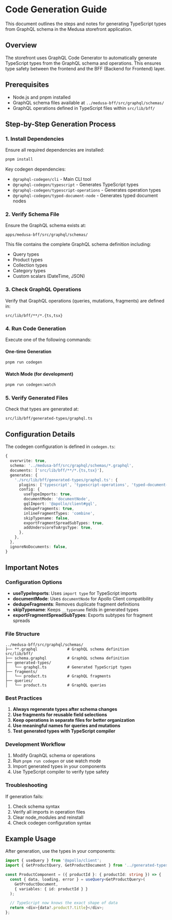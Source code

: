 # Code Generation Guide

This document outlines the steps and notes for generating TypeScript types from GraphQL schema in the Medusa storefront application.

## Overview

The storefront uses GraphQL Code Generator to automatically generate TypeScript types from the GraphQL schema and operations. This ensures type safety between the frontend and the BFF (Backend for Frontend) layer.

## Prerequisites

- Node.js and pnpm installed
- GraphQL schema files available at `../medusa-bff/src/graphql/schemas/`
- GraphQL operations defined in TypeScript files within `src/lib/bff/`

## Step-by-Step Generation Process

### 1. Install Dependencies

Ensure all required dependencies are installed:

```bash
pnpm install
```

Key codegen dependencies:

- `@graphql-codegen/cli` - Main CLI tool
- `@graphql-codegen/typescript` - Generates TypeScript types
- `@graphql-codegen/typescript-operations` - Generates operation types
- `@graphql-codegen/typed-document-node` - Generates typed document nodes

### 2. Verify Schema File

Ensure the GraphQL schema exists at:

```
apps/medusa-bff/src/graphql/schemas/
```

This file contains the complete GraphQL schema definition including:

- Query types
- Product types
- Collection types
- Category types
- Custom scalars (DateTime, JSON)

### 3. Check GraphQL Operations

Verify that GraphQL operations (queries, mutations, fragments) are defined in:

```
src/lib/bff/**/*.{ts,tsx}
```

### 4. Run Code Generation

Execute one of the following commands:

#### One-time Generation

```bash
pnpm run codegen
```

#### Watch Mode (for development)

```bash
pnpm run codegen:watch
```

### 5. Verify Generated Files

Check that types are generated at:

```
src/lib/bff/generated-types/graphql.ts
```

## Configuration Details

The codegen configuration is defined in `codegen.ts`:

```typescript
{
  overwrite: true,
  schema: '../medusa-bff/src/graphql/schemas/*.graphql',
  documents: ['src/lib/bff/**/*.{ts,tsx}'],
  generates: {
    './src/lib/bff/generated-types/graphql.ts': {
      plugins: ['typescript', 'typescript-operations', 'typed-document-node'],
      config: {
        useTypeImports: true,
        documentMode: 'documentNode',
        gqlImport: '@apollo/client#gql',
        dedupeFragments: true,
        inlineFragmentTypes: 'combine',
        skipTypename: false,
        exportFragmentSpreadSubTypes: true,
        addUnderscoreToArgsType: true,
      },
    },
  },
  ignoreNoDocuments: false,
}
```

## Important Notes

### Configuration Options

- **useTypeImports**: Uses `import type` for TypeScript imports
- **documentMode**: Uses `documentNode` for Apollo Client compatibility
- **dedupeFragments**: Removes duplicate fragment definitions
- **skipTypename**: Keeps `__typename` fields in generated types
- **exportFragmentSpreadSubTypes**: Exports subtypes for fragment spreads

### File Structure

```
../medusa-bff/src/graphql/schemas/
├── **.graphql             # GraphQL schema definition
src/lib/bff/
├── schema.graphql         # GraphQL schema definition
├── generated-types/
│   └── graphql.ts         # Generated TypeScript types
├── fragments/
│   └── product.ts         # GraphQL fragments
├── queries/
│   └── product.ts         # GraphQL queries
```

### Best Practices

1. **Always regenerate types after schema changes**
2. **Use fragments for reusable field selections**
3. **Keep operations in separate files for better organization**
4. **Use meaningful names for queries and mutations**
5. **Test generated types with TypeScript compiler**

### Development Workflow

1. Modify GraphQL schema or operations
2. Run `pnpm run codegen` or use watch mode
3. Import generated types in your components
4. Use TypeScript compiler to verify type safety

### Troubleshooting

If generation fails:

1. Check schema syntax
2. Verify all imports in operation files
3. Clear node_modules and reinstall
4. Check codegen configuration syntax

## Example Usage

After generation, use the types in your components:

```typescript
import { useQuery } from '@apollo/client';
import { GetProductQuery, GetProductDocument } from '../generated-types/graphql';

const ProductComponent = ({ productId }: { productId: string }) => {
  const { data, loading, error } = useQuery<GetProductQuery>(
    GetProductDocument,
    { variables: { id: productId } }
  );

  // TypeScript now knows the exact shape of data
  return <div>{data?.product?.title}</div>;
};
```
